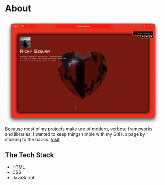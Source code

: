 # About

![Desktop Screenshot](./images/desktopScreenshot.png)
Because most of my projects make use of modern, verbose frameworks and libraries, I wanted to keep things simple with my GitHub page by sticking to the basics. [Visit](https://rickysegura.github.io/)

## The Tech Stack
- HTML
- CSS
- JavaScript
